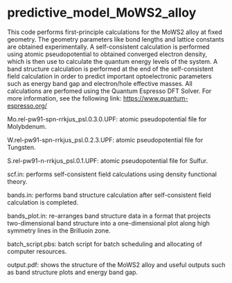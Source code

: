 # predictive_model_MoWS2_alloy

This code performs first-principle calculations for the MoWS2 alloy at fixed geometry. The geometry parameters like bond lengths and lattice constants are obtained experimentally. A self-consistent calculation is performed using atomic pseudopotential to obtained converged electron density, which is then use to calculate the quantum energy levels of the system. A band structure calculation is performed at the end of the self-consistent field calculation in order to predict important optoelectronic parameters such as energy band gap and electron/hole effective masses. All calculations are perfomed using the Quantum Espresso DFT Solver. For more information, see the following link: https://www.quantum-espresso.org/

Mo.rel-pw91-spn-rrkjus_psl.0.3.0.UPF: atomic pseudopotential file for Molybdenum.

W.rel-pw91-spn-rrkjus_psl.0.2.3.UPF: atomic pseudopotential file for Tungsten.

S.rel-pw91-n-rrkjus_psl.0.1.UPF: atomic pseudopotential file for Sulfur.

scf.in: performs self-consistent field calculations using density functional theory.

bands.in: performs band structure calculation after self-consistent field calculation is completed.

bands_plot.in: re-arranges band structure data in a format that projects two-dimensional band structure into a one-dimensional plot along high symmetry lines in the Brilluoin zone.

batch_script.pbs: batch script for batch scheduling and allocating of computer resources.

output.pdf: shows the structure of the MoWS2 alloy and useful outputs such as band structure plots and energy band gap.
